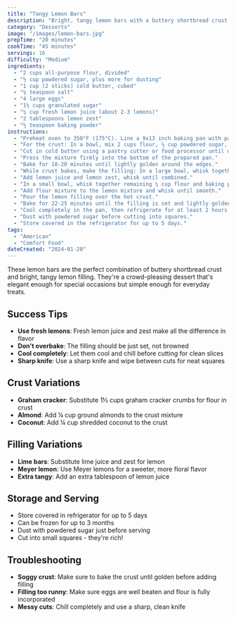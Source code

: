 ```yaml
---
title: "Tangy Lemon Bars"
description: "Bright, tangy lemon bars with a buttery shortbread crust and smooth lemon curd filling. The perfect balance of sweet and tart."
category: "Desserts"
image: "/images/lemon-bars.jpg"
prepTime: "20 minutes"
cookTime: "45 minutes"
servings: 16
difficulty: "Medium"
ingredients:
  - "2 cups all-purpose flour, divided"
  - "½ cup powdered sugar, plus more for dusting"
  - "1 cup (2 sticks) cold butter, cubed"
  - "¼ teaspoon salt"
  - "4 large eggs"
  - "1½ cups granulated sugar"
  - "¼ cup fresh lemon juice (about 2-3 lemons)"
  - "2 tablespoons lemon zest"
  - "½ teaspoon baking powder"
instructions:
  - "Preheat oven to 350°F (175°C). Line a 9x13 inch baking pan with parchment paper."
  - "For the crust: In a bowl, mix 2 cups flour, ½ cup powdered sugar, and salt."
  - "Cut in cold butter using a pastry cutter or food processor until mixture resembles coarse crumbs."
  - "Press the mixture firmly into the bottom of the prepared pan."
  - "Bake for 18-20 minutes until lightly golden around the edges."
  - "While crust bakes, make the filling: In a large bowl, whisk together eggs and granulated sugar."
  - "Add lemon juice and lemon zest, whisk until combined."
  - "In a small bowl, whisk together remaining ¼ cup flour and baking powder."
  - "Add flour mixture to the lemon mixture and whisk until smooth."
  - "Pour the lemon filling over the hot crust."
  - "Bake for 22-25 minutes until the filling is set and lightly golden."
  - "Cool completely in the pan, then refrigerate for at least 2 hours."
  - "Dust with powdered sugar before cutting into squares."
  - "Store covered in the refrigerator for up to 5 days."
tags:
  - "American"
  - "Comfort Food"
dateCreated: "2024-01-28"
---
```


These lemon bars are the perfect combination of buttery shortbread crust and bright, tangy lemon filling. They're a crowd-pleasing dessert that's elegant enough for special occasions but simple enough for everyday treats.

## Success Tips

- **Use fresh lemons**: Fresh lemon juice and zest make all the difference in flavor
- **Don't overbake**: The filling should be just set, not browned
- **Cool completely**: Let them cool and chill before cutting for clean slices
- **Sharp knife**: Use a sharp knife and wipe between cuts for neat squares

## Crust Variations

- **Graham cracker**: Substitute 1½ cups graham cracker crumbs for flour in crust
- **Almond**: Add ¼ cup ground almonds to the crust mixture
- **Coconut**: Add ¼ cup shredded coconut to the crust

## Filling Variations

- **Lime bars**: Substitute lime juice and zest for lemon
- **Meyer lemon**: Use Meyer lemons for a sweeter, more floral flavor
- **Extra tangy**: Add an extra tablespoon of lemon juice

## Storage and Serving

- Store covered in refrigerator for up to 5 days
- Can be frozen for up to 3 months
- Dust with powdered sugar just before serving
- Cut into small squares - they're rich!

## Troubleshooting

- **Soggy crust**: Make sure to bake the crust until golden before adding filling
- **Filling too runny**: Make sure eggs are well beaten and flour is fully incorporated
- **Messy cuts**: Chill completely and use a sharp, clean knife
